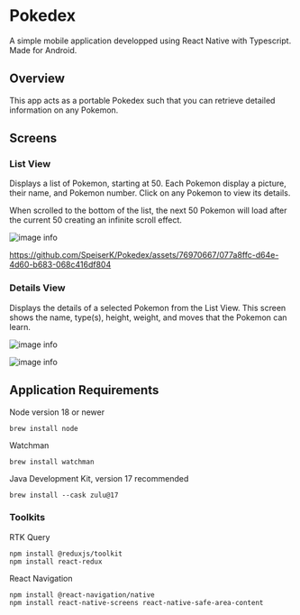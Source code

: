# Pokedex

A simple mobile application developped using React Native with Typescript. Made for Android.

## Overview

This app acts as a portable Pokedex such that you can retrieve detailed information on any Pokemon.

## Screens

### List View

Displays a list of Pokemon, starting at 50. Each Pokemon display a picture, their name, and Pokemon number. Click on any Pokemon to view its details.

When scrolled to the bottom of the list, the next 50 Pokemon will load after the current 50 creating an infinite scroll effect.

![image info](./images/PokeListView.png)


https://github.com/SpeiserK/Pokedex/assets/76970667/077a8ffc-d64e-4d60-b683-068c416df804


### Details View

Displays the details of a selected Pokemon from the List View. This screen shows the name, type(s), height, weight, and moves that the Pokemon can learn.

![image info](./images/PokeDetailsView.png)

![image info](./images/PokeDetailsView2.png)

## Application Requirements

Node version 18 or newer

```
brew install node
```

Watchman

```
brew install watchman
```

Java Development Kit, version 17 recommended

```
brew install --cask zulu@17
```

### Toolkits

RTK Query

```
npm install @reduxjs/toolkit
npm install react-redux
```

React Navigation

```
npm install @react-navigation/native
npm install react-native-screens react-native-safe-area-content
```
